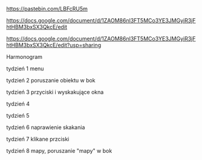 https://pastebin.com/LBFcRU5m

https://docs.google.com/document/d/1ZAOM86nl3FT5MCo3YE3JMGyiR3jFhtHBM3bxSX3QkcE/edit

https://docs.google.com/document/d/1ZAOM86nl3FT5MCo3YE3JMGyiR3jFhtHBM3bxSX3QkcE/edit?usp=sharing

Harmonogram

tydzień 1 menu

tydzień 2 poruszanie obiektu w bok

tydzień 3 przyciski i wyskakujące okna

tydzień 4 

tydzień 5 

tydzień 6 naprawienie skakania

tydzień 7 klikane przciski

tydzień 8 mapy, poruszanie "mapy" w bok
